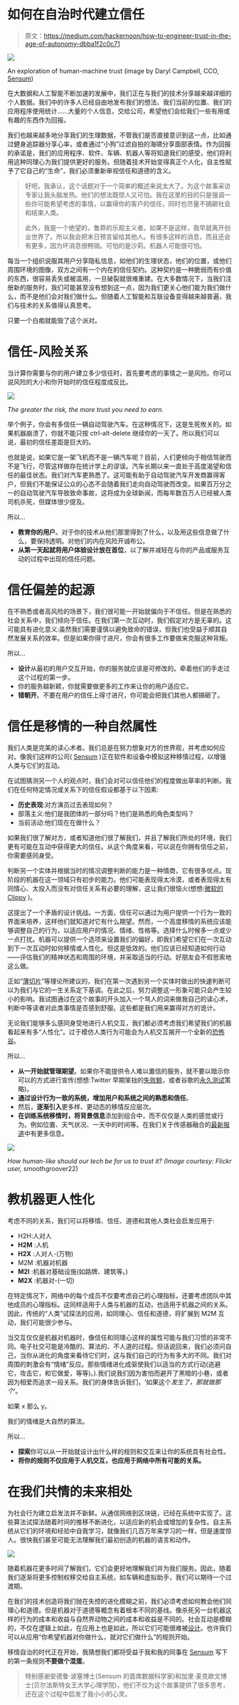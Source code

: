 # 如何在自治时代建立信任

> 原文：<https://medium.com/hackernoon/how-to-engineer-trust-in-the-age-of-autonomy-dbba1f2c0c71>

![](img/4236bcbc0c0df78fdcc24635237e2d12.png)

An exploration of human-machine trust (image by Daryl Campbell, CCO, [Sensum](https://sensum.co/))

在大数据和人工智能不断加速的发展中，我们正在与我们的技术分享越来越详细的个人数据。我们中的许多人已经自由地发布我们的想法、我们当前的位置、我们的应用程序使用统计……大量的个人信息，交给公司，希望他们会给我们一些有用或有趣的东西作为回报。

我们也越来越多地分享我们的生理数据，不管我们是否直接意识到这一点，比如通过健身追踪器分享心率，或者通过“小狗”过滤自拍的海啸分享面部表情。作为回报的承诺是，我们的应用程序、软件、车辆、机器人等将知道我们的感受，他们将利用这种同理心为我们提供更好的服务。但随着技术开始变得真正个人化，自主性赋予了它自己的“生命”，我们必须重新审视信任和道德的含义。

> 好吧，我承认，这个话题对于一个简单的概述来说太大了。为这个故事采访专家让我头脑发热。他们的想法既惊人又可怕。我在这里的目的只是强调一些你可能希望考虑的事情，以赢得你的客户的信任，同时也尽量不搞砸社会和结束人类。
> 
> 此外，我是一个绝望的，鲁莽的乐观主义者。如果不是这样，我早就离开创业世界了。所以我会把末日预言留给其他人。有很多这样的消息，而且还会有更多，因为坏消息很畅销。可怕的是沙莉。机器人可能很可怕。

每当一个组织说服其用户分享隐私信息，如他们的生理状态，他们的位置，或他们周围环境的图像，双方之间有一个内在的信任契约。这种契约是一种脆弱而有价值的东西，很容易丢失或被滥用，一旦破裂就很难重建。在大多数情况下，当我们注册新的服务时，我们可能甚至没有想到这一点，因为我们更关心他们能为我们做什么，而不是他们会对我们做什么。但随着人工智能和互联设备变得越来越普遍，我们与技术的关系值得认真思考。

只要一个白痴就能毁了这个派对。

# 信任-风险关系

当计算你需要与你的用户建立多少信任时，首先要考虑的事情之一是风险。你可以说风险的大小和你开始时的信任程度成反比。

![](img/a0a99e44c9cce855c32a138bb2c22200.png)

*The greater the risk, the more trust you need to earn.*

举个例子，你会有多信任一辆自动驾驶汽车。在这种情况下，这是生死攸关的。如果机器崩溃了，你就不能只按 ctrl-alt-delete 继续你的一天了。所以我们可以说，最初的信任差距是巨大的。

也就是说，如果它是一架飞机而不是一辆汽车呢？目前，人们更倾向于相信驾驶而不是飞行，尽管这样做存在统计学上的谬误。汽车长期以来一直处于高度渴望和信任的最佳状态。我们对汽车更熟悉了。这可能有助于自动驾驶汽车开发商赢得客户，但我们不能保证公众的心态不会随着我们走向自动驾驶而改变。如果百万分之一的自动驾驶汽车导致致命事故，这将成为全球新闻，而每年数百万人已经被人类司机杀死，但媒体很少提及。

所以…

*   **教育你的用户**。对于你的技术从他们那里得到了什么，以及用这些信息做了什么，要保持透明。对他们的内在风险开诚布公。
*   **从第一天起就将用户体验设计放在首位**，以了解并减轻在与你的产品或服务互动的过程中出现的信任问题。

# 信任偏差的起源

在不熟悉或者高风险的场景下，我们很可能一开始就偏向于不信任。但是在熟悉的社会关系中，我们倾向于信任。在我们第一次互动时，我们假定对方是无辜的。这可能具有进化意义:虽然我们需要谨慎以避免致命的错误，但我们也受益于顺其自然发展关系的效率。但是如果你得寸进尺，你会有很多工作要做来克服这种背叛。

所以…

*   **设计**从最初的用户交互开始，你的服务就应该是可修改的。牵着他们的手走过这个过程的第一步。
*   你的服务越新颖，你就需要做更多的工作来让你的用户适应它。
*   **错朝开**。不要在用户的信任上得寸进尺，你可能会把我们其他人都搞砸了。

# 信任是移情的一种自然属性

我们人类是完美的读心术者。我们总是在努力想象对方的世界观，并考虑如何应对。像我们这样的公司( [Sensum](http://sensum.co) )正在软件和设备中模拟这种移情过程，以增强人类与它们的互动。

在试图猜测另一个人的观点时，我们会对可以信任他们的程度做出草率的判断。我们在任何特定情况或关系下的信任假设都基于以下因素:

*   **历史表现**:对方演员过去表现如何？
*   部落主义:他们是我团体的一部分吗？他们是熟悉的角色类型吗？
*   当前活动:他们现在在做什么？

如果我们很了解对方，或者知道他们很了解我们，并且了解我们所处的环境，我们更有可能在互动中获得更大的信任。从这个角度来看，可以说在你拥有信任之前，你需要感同身受。

判断另一个实体并根据当时的情况调整判断的能力是一种情商，它有很多优点。现阶段的机器在这一领域只有初步的能力。他们可能表现得太冷漠，或者表现得太有同情心、太投入而没有对信任关系有必要的理解，这让我们很恼火(想想:[微软的 Clippy](https://www.theatlantic.com/technology/archive/2015/06/clippy-the-microsoft-office-assistant-is-the-patriarchys-fault/396653/) )。

这提出了一个矛盾的设计挑战。一方面，信任可以通过为用户提供一个行为一致的界面来培养，这样他们就知道对它有什么期望。然而，一个高度移情的系统应该能够调整自己的行为，以适应用户的情况、情绪、性格等。选择什么时候多一点或少一点打扰。机器可以提供一个选项来设置我们的偏好，即我们希望它们在一次互动到下一次互动时如何移情或人性化。但这是低效的。他们应该已经知道如何行动——评估我们的精神状态和周围的环境，并采取适当的行动。好朋友会不假思索地这么做。

正如“[薄切片](https://en.wikipedia.org/wiki/Thin-slicing)”等理论所建议的，我们在第一次遇到另一个实体时做出的快速判断可以为我们与它的一生关系定下基调。在此之后，努力调整这一形象可能只会产生较小的影响。我试图通过在这个故事的开头加入一个骂人的词来做我自己的读心术，判断中等读者对此类事情是否感到舒服。这些都是我们用来赢得对方的诡计。

无论我们能够多么感同身受地进行人机交互，我们都必须考虑我们希望我们的机器看起来有多“人性化”。过于模仿人类行为可能会为人机交互揭开一个全新的[恐怖谷](https://en.wikipedia.org/wiki/Uncanny_valley)。

所以…

*   **从一开始就管理期望**。如果你不能提供令人难以置信的服务，就不要以暗示你可以的方式进行宣传(想想:Twitter 早期笨拙的[失败鲸](https://www.theatlantic.com/technology/archive/2015/01/the-story-behind-twitters-fail-whale/384313/)，或者谷歌的[永久测试](https://en.wikipedia.org/wiki/Perpetual_beta)策略)。
*   **通过设计行为一致的系统，增加用户和系统之间的熟悉和信任**。
*   然后，**逐渐引入**更多样、更动态的移情反应层次。
*   **在训练系统移情时，将背景信息**添加到组合中，而不仅仅是人类的感觉或行为。例如位置、天气状况、一天中的时间等。在我们关于传感器融合的[最新报道](/adventures-in-consumer-technology/sensor-fusion-the-only-way-to-measure-true-emotion-28af9b6fb0a4)中有更多信息。

![](img/6a932bb3e8f0645062ed93550b9114d0.png)

*How human-like should our tech be for us to trust it? (Image courtesy: Flickr user,* smoothgroover22)

# 教机器更人性化

考虑不同的关系，我们可以将移情、信任、道德和其他人类社会启发应用于:

*   H2H:人对人
*   **H2M** :人机
*   **H2X** :人对人-(万物)
*   M2M :机器对机器
*   **M2I** :机器对基础设施(如路牌、建筑等。)
*   **M2X** :机器对-(一切)

在特定情况下，网络中的每个成员不仅要考虑自己的心理指标，还要考虑团队中其他成员的心理指标。这同样适用于人类与机器的互动，也适用于机器之间的关系。因此，传统的“人类”试探法的应用，如同理心、信任和道德，将扩展到 M2M 互动，我们可能很少参与。

当交互仅仅是机器对机器时，像信任和同理心这样的属性可能与我们习惯的非常不同。电子社交可能是冷酷的、算法的、不人道的过程。但话说回来，我们必须问自己，当你从进化的角度来看待它们时，这与我们自己的行为有多大的不同。我们对周围的刺激会有“情绪”反应。那些情绪进化成驱使我们以适当的方式行动(逃避它，攻击它，和它做爱，等等)。).我们说我们因为害怕而避开了黑暗的小巷，或者因为相爱而追求一段关系。我们的身体告诉我们，‘如果这个*发生了，那就做那个*’。

如果 x 那么 y。

我们的情绪是大自然的算法。

所以…

*   **探索**你可以从一开始就设计出什么样的规则和交互来让你的系统具有社会性。
*   **将你的规则不仅应用于人机交互，也应用于网络中所有可能的关系。**

# 在我们共情的未来相处

为社会行为建立启发法并不新鲜。从通信网络到区块链，已经在系统中实现了。这些算法试探法随着时间的推移不断进化，以适应新的机会或增加的复杂性。自主系统从它们的环境和经验中自我学习，就像我们几百万年来学习的一样，但是速度惊人。很快我们甚至可能无法理解我们最初创造的机器的语言和动作。

![](img/6a1dd4f9361f7ec3f37a64789d2ad47c.png)

随着机器花更多时间了解我们，它们会更好地理解我们并为我们服务。因此，随着我们逐渐将更多控制权移交给自主系统，如车辆和虚拟助手，我们可以期待一个过渡期。

在我们的技术创造将我们抛在失控的进化模糊之前，我们必须考虑如何教会他们同理心和道德。但是机器对于道德等概念有着根本不同的基线。像杀死另一台机器这样的行为的成本和收益与自然界动物之间的成本和收益是不同的。社会互动是模糊的，不仅在逻辑上如此，在应用上也是如此，所以它们可能很难被[设计](https://hackernoon.com/tagged/engineer)。也许我们可以从应用“你希望机器对你做什么，就对它们做什么”的规则开始。

移情自治的时代正在开始，我猜想我们都将受益于我和我的同事在 [Sensum](http://sensum.co) 写下的第一条规则**不要做个混蛋**。

> 特别感谢安德鲁·波塞博士(Sensum 的首席数据科学家)和加里·麦克欧文博士(贝尔法斯特女王大学心理学院)，他们不仅为这个故事提供了很多思考，还在这个过程中启发了我小小的心灵。